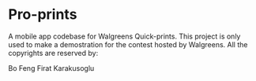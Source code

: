 Pro-prints
==========

A mobile app codebase for Walgreens Quick-prints. This project is only used to make a demostration for the contest hosted by Walgreens.
All the copyrights are reserved by:

Bo Feng
Firat Karakusoglu
